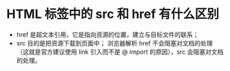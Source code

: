 # HTML 标签中的 src 和 href 有什么区别

- href 是超文本引用，它是指向资源的位置，建立与目标文件的联系；
- src 目的是把资源下载到页面中；
浏览器解析 href 不会阻塞对文档的处理（这就是官方建议使用 link 引入而不是 @ import 的原因），src 会阻塞对文档的处理。